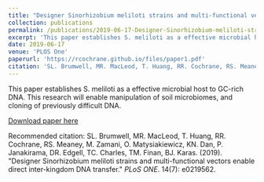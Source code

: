 ```yaml
---
title: "Designer Sinorhizobium meliloti strains and multi-functional vectors enable direct inter-kingdom DNA transfer"
collection: publications
permalink: /publications/2019-06-17-Designer-Sinorhizobium-meliloti-strains-and-multi-functional-vectors-enable-direct-inter-kingdom-DNA-transfer
excerpt: 'This paper establishes S. meliloti as a effective microbial host to GC-rich DNA. This research will enable manipulation of soil microbiomes, and cloning of previously difficult DNA.'
date: 2019-06-17
venue: 'PLOS One'
paperurl: 'https://rcochrane.github.io/files/paper1.pdf'
citation: 'SL. Brumwell, MR. MacLeod, T. Huang, RR. Cochrane, RS. Meaney, M. Zamani, O. Matysiakiewicz, KN. Dan, P. Janakirama, DR. Edgell, TC. Charles, TM. Finan, BJ. Karas. (2019). &quot;Designer Sinorhizobium meliloti strains and multi-functional vectors enable direct inter-kingdom DNA transfer.&quot; <i>PLoS ONE</i>. 14(7): e0219562.'
---
```

This paper establishes S. meliloti as a effective microbial host to GC-rich DNA. This research will enable manipulation of soil microbiomes, and cloning of previously difficult DNA.

[Download paper here](https://rcochrane.github.io/files/paper1.pdf)

Recommended citation: SL. Brumwell, MR. MacLeod, T. Huang, RR. Cochrane, RS. Meaney, M. Zamani, O. Matysiakiewicz, KN. Dan, P. Janakirama, DR. Edgell, TC. Charles, TM. Finan, BJ. Karas. (2019). "Designer Sinorhizobium meliloti strains and multi-functional vectors enable direct inter-kingdom DNA transfer." <i>PLoS ONE</i>. 14(7): e0219562.
